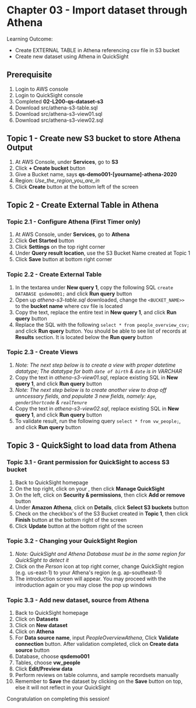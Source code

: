 # Chapter 03 - Import dataset through Athena
Learning Outcome:
- Create EXTERNAL TABLE in Athena referencing csv file in S3 bucket
- Create new dataset using Athena in QuickSight

## Prerequisite
1. Login to AWS console
1. Login to QuickSight console
1. Completed **02-L200-qs-dataset-s3**
1. Download src/athena-s3-table.sql
1. Download src/athena-s3-view01.sql
1. Download src/athena-s3-view02.sql

## Topic 1 - Create new S3 bucket to store Athena Output
1. At AWS Console, under **Services**, go to **S3**
1. Click **+ Create bucket** button
1. Give a Bucket name, says **qs-demo001-[yourname]-athena-2020**
1. Region: *Use_the_region_you_are_in*
1. Click **Create** button at the bottom left of the screen

## Topic 2 - Create External Table in Athena
### Topic 2.1 - Configure Athena (First Timer only)
1. At AWS Console, under **Services**, go to **Athena**
1. Click **Get Started** button
1. Click **Settings** on the top right corner
1. Under **Query result location**, use the S3 Bucket Name created at Topic 1
1. Click **Save** button at bottom right corner

### Topic 2.2 - Create External Table
1. In the textarea under **New query 1**, copy the following SQL ``create DATABASE qsdemo001;`` and click **Run query** button
1. Open up *athena-s3-table.sql* downloaded, change the ``<BUCKET_NAME>>`` to the **bucket name** where csv file is located
1. Copy the text, replace the entire text in **New query 1**, and click **Run query** button
1. Replace the SQL with the following ``select * from people_overview_csv;`` and click **Run query** button. You should be able to see list of records at **Results** section. It is located below the **Run query** button

### Topic 2.3 - Create Views
1. *Note: The next step below is to create a view with proper datetime datatype; The datatype for both `date of birth` & `date` is in VARCHAR*
1. Copy the text in *athena-s3-view01.sql*, replace existing SQL in **New query 1**, and click **Run query** button
1. *Note: The next step below is to create another view to drop off unncessary fields, and populate 3 new fields, namely: `Age`, `genderShortcode` & `realTenure`*
1. Copy the text in *athena-s3-view02.sql*, replace existing SQL in **New query 1**, and click **Run query** button
1. To validate result, run the following query ``select * from vw_people;``, and click **Run query** button

## Topic 3 - QuickSight to load data from Athena
### Topic 3.1 - Grant permission for QuickSight to access S3 bucket
1. Back to QuickSight homepage
1. On the top right, click on your <userid>, then click **Manage QuickSight**
1. On the left, click on **Security & permissions**, then click **Add or remove** button
1. Under **Amazon Athena**, click on **Details**, click **Select S3 buckets** button
1. Check on the checkbox's of the S3 Bucket created in **Topic 1**, then click **Finish** button at the bottom right of the screen
1. Click **Update** button at the bottom right of the screen

### Topic 3.2 - Changing your QuickSight Region
1. *Note: QuickSight and Athena Database must be in the same region for QuickSight to detect it*
1. Click on the *Person* icon at top right corner, change QuickSight region (e.g. us-east-1) to your Athena's region (e.g. ap-southeast-1)
1. The introduction screen will appear. You may proceed with the introduction again or you may close the pop up windows

### Topic 3.3 - Add new dataset, source from Athena
1. Back to QuickSight homepage
1. Click on **Datasets**
1. Click on **New dataset**
1. Click on **Athena**
1. For **Data source name**, input *PeopleOverviewAthena*, Click **Validate connection** button. After validation completed, click on **Create data source** button
1. Database, choose **qsdemo001**
1. Tables, choose **vw_people**
1. Click **Edit/Preview data**
1. Perform reviews on table columns, and sample recordsets manually
1. Remember to **Save** the dataset by clicking on the **Save** button on top, else it will not reflect in your QuickSight

Congratulation on completing this session!
